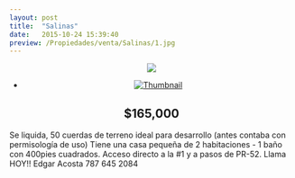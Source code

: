 ```yaml
---
layout: post
title:  "Salinas"
date:   2015-10-24 15:39:40
preview: /Propiedades/venta/Salinas/1.jpg
---
```


<center>
	<div class="mainImg">
		<img src="/Edweb/Propiedades/venta/Salinas/1.jpg" class="custom">
	</div>
	<!--aqui comienza las fotos pequeñas -->
	<ul class="thumbnails">
	  <li>
	    <a href="/Edweb/Propiedades/venta/Salinas/1.jpg">
	      <img class="tumbnails" src="/Edweb/Propiedades/venta/Salinas/1.jpg" alt="Thumbnail">
	    </a>
	  </li>
	</ul>
	<script src="https://ajax.googleapis.com/ajax/libs/jquery/1.9.1/jquery.min.js"></script>
	<script type="text/javascript" src="/Edweb/js/jquery.simpleGal.js"></script>
	<script>
		$(document).ready(function () {
			$('.thumbnails').simpleGal({
				mainImage: '.custom'
			});
		});
	</script>
</center>

<center><h2>$165,000</h2></center>

Se liquida, 50 cuerdas de terreno ideal para desarrollo (antes contaba con permisología de uso) Tiene una casa pequeña de 2 habitaciones - 1 baño con 400pies cuadrados. Acceso directo a la #1 y a pasos de PR-52. Llama HOY!! Edgar Acosta 787 645 2084
